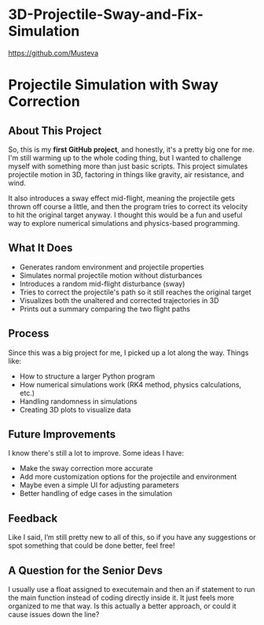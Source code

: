 # 3D-Projectile-Sway-and-Fix-Simulation

https://github.com/Musteva

# Projectile Simulation with Sway Correction

## About This Project

So, this is my **first GitHub project**, and honestly, it's a pretty big one for me. I'm still warming up to the whole coding thing, but I wanted to challenge myself with something more than just basic scripts. This project simulates projectile motion in 3D, factoring in things like gravity, air resistance, and wind.

It also introduces a sway effect mid-flight, meaning the projectile gets thrown off course a little, and then the program tries to correct its velocity to hit the original target anyway. I thought this would be a fun and useful way to explore numerical simulations and physics-based programming.

## What It Does

- Generates random environment and projectile properties
- Simulates normal projectile motion without disturbances
- Introduces a random mid-flight disturbance (sway)
- Tries to correct the projectile's path so it still reaches the original target
- Visualizes both the unaltered and corrected trajectories in 3D
- Prints out a summary comparing the two flight paths

## Process

Since this was a big project for me, I picked up a lot along the way. Things like:

- How to structure a larger Python program
- How numerical simulations work (RK4 method, physics calculations, etc.)
- Handling randomness in simulations
- Creating 3D plots to visualize data

## Future Improvements

I know there's still a lot to improve. Some ideas I have:

- Make the sway correction more accurate
- Add more customization options for the projectile and environment
- Maybe even a simple UI for adjusting parameters
- Better handling of edge cases in the simulation

## Feedback

Like I said, I’m still pretty new to all of this, so if you have any suggestions or spot something that could be done better, feel free!


## A Question for the Senior Devs
I usually use a float assigned to executemain and then an if statement to run the main function instead of coding directly inside it. It just feels more organized to me that way. Is this actually a better approach, or could it cause issues down the line?
